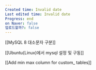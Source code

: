 ```yaml
---
Created time: Invalid date
Last edited time: Invalid date
Progress: end
on Naver: false
업로드할까?: false
---
```

[[MySQL 8 대소문자 구분]]

[[Ubuntu(Linux)에서 mysql 설정 및 구동]]

[[Add min max column for custom_ tables]]